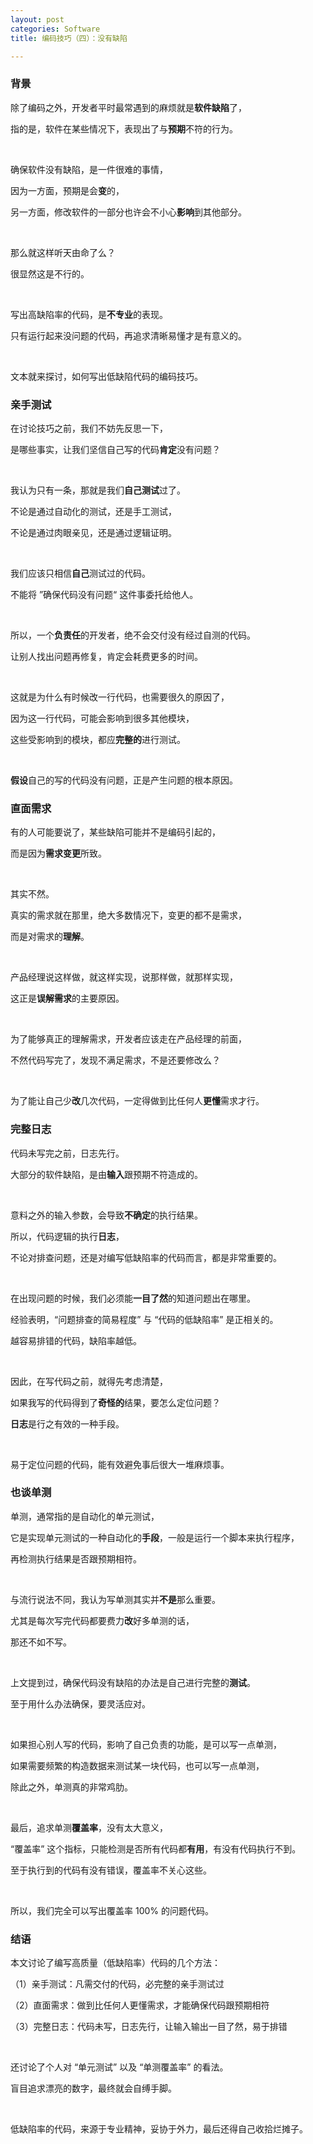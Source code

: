 ```yaml
---
layout: post
categories: Software
title: 编码技巧（四）：没有缺陷

---
```


### 背景

除了编码之外，开发者平时最常遇到的麻烦就是**软件缺陷**了，

指的是，软件在某些情况下，表现出了与**预期**不符的行为。

<br/>

确保软件没有缺陷，是一件很难的事情，

因为一方面，预期是会**变**的，

另一方面，修改软件的一部分也许会不小心**影响**到其他部分。

<br/>

那么就这样听天由命了么？

很显然这是不行的。

<br/>

写出高缺陷率的代码，是**不专业**的表现。

只有运行起来没问题的代码，再追求清晰易懂才是有意义的。

<br/>

文本就来探讨，如何写出低缺陷代码的编码技巧。

### 亲手测试

在讨论技巧之前，我们不妨先反思一下，

是哪些事实，让我们坚信自己写的代码**肯定**没有问题？

<br/>

我认为只有一条，那就是我们**自己测试**过了。

不论是通过自动化的测试，还是手工测试，

不论是通过肉眼亲见，还是通过逻辑证明。

<br/>

我们应该只相信**自己**测试过的代码。

不能将 ”确保代码没有问题“ 这件事委托给他人。

<br/>

所以，一个**负责任**的开发者，绝不会交付没有经过自测的代码。

让别人找出问题再修复，肯定会耗费更多的时间。

<br/>

这就是为什么有时候改一行代码，也需要很久的原因了，

因为这一行代码，可能会影响到很多其他模块，

这些受影响到的模块，都应**完整的**进行测试。

<br/>

**假设**自己的写的代码没有问题，正是产生问题的根本原因。

### 直面需求

有的人可能要说了，某些缺陷可能并不是编码引起的，

而是因为**需求变更**所致。

<br/>

其实不然。

真实的需求就在那里，绝大多数情况下，变更的都不是需求，

而是对需求的**理解**。

<br/>

产品经理说这样做，就这样实现，说那样做，就那样实现，

这正是**误解需求**的主要原因。

<br/>

为了能够真正的理解需求，开发者应该走在产品经理的前面，

不然代码写完了，发现不满足需求，不是还要修改么？

<br/>

为了能让自己少**改**几次代码，一定得做到比任何人**更懂**需求才行。

### 完整日志

代码未写完之前，日志先行。

大部分的软件缺陷，是由**输入**跟预期不符造成的。

<br/>

意料之外的输入参数，会导致**不确定**的执行结果。

所以，代码逻辑的执行**日志**，

不论对排查问题，还是对编写低缺陷率的代码而言，都是非常重要的。

<br/>

在出现问题的时候，我们必须能**一目了然**的知道问题出在哪里。

经验表明，“问题排查的简易程度” 与 “代码的低缺陷率” 是正相关的。

越容易排错的代码，缺陷率越低。

<br/>

因此，在写代码之前，就得先考虑清楚，

如果我写的代码得到了**奇怪的**结果，要怎么定位问题？

**日志**是行之有效的一种手段。

<br/>

易于定位问题的代码，能有效避免事后很大一堆麻烦事。

### 也谈单测

单测，通常指的是自动化的单元测试，

它是实现单元测试的一种自动化的**手段**，一般是运行一个脚本来执行程序，

再检测执行结果是否跟预期相符。

<br/>

与流行说法不同，我认为写单测其实并**不是**那么重要。

尤其是每次写完代码都要费力**改**好多单测的话，

那还不如不写。

<br/>

上文提到过，确保代码没有缺陷的办法是自己进行完整的**测试**。

至于用什么办法确保，要灵活应对。

<br/>

如果担心别人写的代码，影响了自己负责的功能，是可以写一点单测，

如果需要频繁的构造数据来测试某一块代码，也可以写一点单测，

除此之外，单测真的非常鸡肋。

<br/>

最后，追求单测**覆盖率**，没有太大意义，

“覆盖率” 这个指标，只能检测是否所有代码都**有用**，有没有代码执行不到。

至于执行到的代码有没有错误，覆盖率不关心这些。

<br/>

所以，我们完全可以写出覆盖率 100% 的问题代码。

### 结语

本文讨论了编写高质量（低缺陷率）代码的几个方法：

（1）亲手测试：凡需交付的代码，必完整的亲手测试过

（2）直面需求：做到比任何人更懂需求，才能确保代码跟预期相符

（3）完整日志：代码未写，日志先行，让输入输出一目了然，易于排错

<br/>

还讨论了个人对 “单元测试” 以及 “单测覆盖率” 的看法。

盲目追求漂亮的数字，最终就会自缚手脚。

<br/>

低缺陷率的代码，来源于专业精神，妥协于外力，最后还得自己收拾烂摊子。
